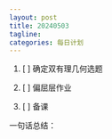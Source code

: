 ```yaml
---
layout: post
title: 20240503
tagline: 
categories: 每日计划
---
```




1. [ ] 确定双有理几何选题

2. [ ] 偏屈层作业

3. [ ] 备课

一句话总结：